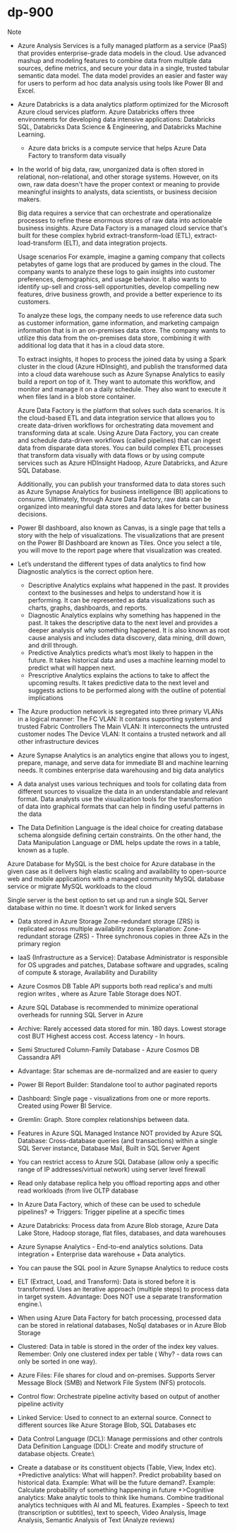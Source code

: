 # dp-900
Note
 + Azure Analysis Services is a fully managed platform as a service (PaaS) that provides enterprise-grade data models in the cloud. 
Use advanced mashup and modeling features to combine data from multiple data sources, define metrics, and secure your data in a single, trusted tabular semantic data model.
The data model provides an easier and faster way for users to perform ad hoc data analysis using tools like Power BI and Excel.
 + Azure Databricks is a data analytics platform optimized for the Microsoft Azure cloud services platform. 
 Azure Databricks offers three environments for developing data intensive applications: Databricks SQL, Databricks Data Science & Engineering, 
 and Databricks Machine Learning.
   - Azure data bricks is a compute service that helps Azure Data Factory to transform data visually

+ In the world of big data, raw, unorganized data is often stored in relational, non-relational, and other storage systems. However, on its own, raw data doesn't have the proper context or meaning to provide meaningful insights to analysts, data scientists, or business decision makers.

  Big data requires a service that can orchestrate and operationalize processes to refine these enormous stores of raw data into actionable business insights. Azure Data Factory is a managed cloud service that's built for these complex hybrid extract-transform-load (ETL), extract-load-transform (ELT), and data integration projects.

  Usage scenarios
  For example, imagine a gaming company that collects petabytes of game logs that are produced by games in the cloud. The company wants to analyze these logs to gain insights into customer preferences, demographics, and usage behavior. It also wants to identify up-sell and cross-sell opportunities, develop compelling new features, drive business growth, and provide a better experience to its customers.

  To analyze these logs, the company needs to use reference data such as customer information, game information, and marketing campaign information that is in an on-premises data store. The company wants to utilize this data from the on-premises data store, combining it with additional log data that it has in a cloud data store.

  To extract insights, it hopes to process the joined data by using a Spark cluster in the cloud (Azure HDInsight), and publish the transformed data into a cloud data warehouse such as Azure Synapse Analytics to easily build a report on top of it. They want to automate this workflow, and monitor and manage it on a daily schedule. They also want to execute it when files land in a blob store container.

  Azure Data Factory is the platform that solves such data scenarios. It is the cloud-based ETL and data integration service that allows you to create data-driven workflows for orchestrating data movement and transforming data at scale. Using Azure Data Factory, you can create and schedule data-driven workflows (called pipelines) that can ingest data from disparate data stores. You can build complex ETL processes that transform data visually with data flows or by using compute services such as Azure HDInsight Hadoop, Azure Databricks, and Azure SQL Database.

  Additionally, you can publish your transformed data to data stores such as Azure Synapse Analytics for business intelligence (BI) applications to consume. Ultimately, through Azure Data Factory, raw data can be organized into meaningful data stores and data lakes for better business decisions.

+ Power BI dashboard, also known as Canvas, is a single page that tells a story with the
help of visualizations. The visualizations that are present on the Power BI Dashboard
are known as Tiles. Once you select a tile, you will move to the report page where
that visualization was created.

+ Let’s understand the different types of data analytics to find how Diagnostic analytics is the correct option here.
    - Descriptive Analytics explains what happened in the past. It provides context to the businesses and helps to understand how it is performing. It can be     represented as data visualizations such as charts, graphs, dashboards, and reports.
   - Diagnostic Analytics explains why something has happened in the past. It takes the descriptive data to the next level and provides a deeper analysis of why something
   happened. It is also known as root cause analysis and includes data discovery, data mining, drill down, and drill through.
   - Predictive Analytics predicts what’s most likely to happen in the future. It takes historical data and uses a machine learning model to predict what will happen next.
   - Prescriptive Analytics explains the actions to take to affect the upcoming results. It takes predictive data to the next level and suggests actions to be performed along with the outline of potential implications

+ The Azure production network is segregated into three primary VLANs in a logical manner:
   The FC VLAN: It contains supporting systems and trusted Fabric Controllers
   The Main VLAN: It interconnects the untrusted customer nodes
   The Device VLAN: It contains a trusted network and all other infrastructure devices
+ Azure Synapse Analytics is an analytics engine that allows you to ingest, prepare, manage, and serve data for immediate BI and machine learning needs. It combines enterprise data warehousing and big data analytics
+ A data analyst uses various techniques and tools for collating data from different sources to visualize the data in an understandable and relevant format. Data analysts use the visualization tools for the transformation of data into graphical formats that can help in finding useful patterns in the data
+ The Data Definition Language is the ideal choice for creating database schema alongside defining certain constraints. On the other hand, the Data Manipulation
Language or DML helps update the rows in a table, known as a tuple.

Azure Database for MySQL is the best choice for Azure database in the given case as it delivers high elastic scaling and availability to open-source web and mobile
applications with a managed community MySQL database service or migrate MySQL workloads to the cloud

Single server is the best option to set up and run a single SQL Server database within no time. It doesn’t work for linked servers


+ Data stored in Azure Storage Zone-redundant storage (ZRS) is replicated across multiple availability zones
  Explanation:  Zone-redundant storage (ZRS) - Three synchronous copies in three AZs in the primary region
 + IaaS (Infrastructure as a Service): Database Administrator is responsible for OS upgrades and patches, Database software and upgrades, scaling of compute & storage, Availability and Durability
 
 + Azure Cosmos DB Table API supports both read replica's and multi region writes , where as Azure Table Storage does NOT.
 + Azure SQL Database is recommended to minimize operational overheads for running SQL Server in Azure
 + Archive: Rarely accessed data stored for min. 180 days. Lowest storage cost BUT Highest access cost. Access latency - In hours.
 + Semi Structured Column-Family Database - Azure Cosmos DB Cassandra API
 + Advantage: Star schemas are de-normalized and are easier to query
 + Power BI Report Builder: Standalone tool to author paginated reports
 + Dashboard: Single page - visualizations from one or more reports. Created using Power BI Service.
 + Gremlin: Graph. Store complex relationships between data.
 + Features in Azure SQL Managed Instance NOT provided by Azure SQL Database: Cross-database queries (and transactions) within a single SQL Server instance, Database Mail, Built in SQL Server Agent
 + You can restrict access to Azure SQL Database (allow only a specific range of IP addresses/virtual network) using server level firewall
 + Read only database replica help you offload reporting apps and other read workloads (from live OLTP database
 + In Azure Data Factory, which of these can be used to schedule pipelines? =>  Triggers: Trigger pipeline at a specific times
 + Azure Databricks: Process data from Azure Blob storage, Azure Data Lake Store, Hadoop storage, flat files, databases, and data warehouses
 + Azure Synapse Analytics - End-to-end analytics solutions. Data integration + Enterprise data warehouse + Data analytics.
 + You can pause the SQL pool in Azure Synapse Analytics to reduce costs
 + ELT (Extract, Load, and Transform): Data is stored before it is transformed. Uses an iterative approach (multiple steps) to process data in target system. Advantage: Does NOT use a separate transformation engine.\
 + When using Azure Data Factory for batch processing, processed data can be stored in relational databases, NoSql databases or in Azure Blob Storage
 + Clustered: Data in table is stored in the order of the index key values. Remember: Only one clustered index per table ( Why? - data rows can only be sorted in one way).
 + Azure Files: File shares for cloud and on-premises. Supports Server Message Block (SMB) and Network File System (NFS) protocols.
 + Control flow: Orchestrate pipeline activity based on output of another pipeline activity
+ Linked Service: Used to connect to an external source. Connect to different sources like Azure Storage Blob, SQL Databases etc
+ Data Control Language (DCL): Manage permissions and other controls Data Definition Language (DDL): Create and modify structure of database objects. Create:\
+ Create a database or its constituent objects (Table, View, Index etc).
+Predictive analytics: What will happen?. Predict probability based on historical data.
 Example: What will be the future demand?. Example: Calculate probability of something happening in future
+>Cognitive analytics: Make analytic tools to think like humans.
 Combine traditional analytics techniques with AI and ML features. 
Examples - Speech to text (transcription or subtitles), text to speech, 
Video Analysis, Image Analysis, Semantic Analysis of Text (Analyze reviews)
